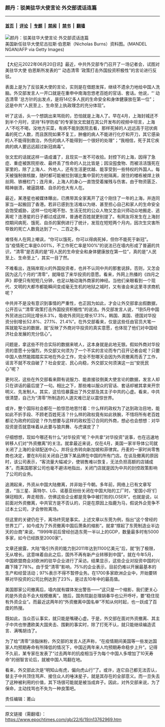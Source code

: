 ### 颜丹：驳美驻华大使言论 外交部谎话连篇

---

#### [首页](../../../..?n13762969) &nbsp;|&nbsp; [评论](../../../../../epoch-comment?n13762969) &nbsp;|&nbsp; [专题](../../../../../epoch-special?n13762969) &nbsp;|&nbsp; [禁闻](../../../../../epoch-news?n13762969) &nbsp;|&nbsp; [禁书](../../../../../books?n13762969) &nbsp;|&nbsp; [翻墙](https://github.com/gfw-breaker/nogfw/blob/master/README.md?n13762969)


<div><img alt="颜丹：驳美驻华大使言论 外交部谎话连篇" class="attachment-djy_600_400 size-djy_600_400 wp-post-image" src="https://i.epochtimes.com/assets/uploads/2022/06/id13763006-GettyImages-1236002779-600x400.jpg"/>
<div class="caption">
 美国新任驻华大使尼古拉斯‧伯恩斯（Nicholas Burns）资料图。(MANDEL NGAN/AFP via Getty Images)
</div></div><hr/><div class="post_content" id="artbody" itemprop="articleBody">
 <!-- article content begin -->
 <p>
  【大纪元2022年06月20日讯】最近，中共外交部专门召开了一场记者会，试图对
  <ok href="https://www.epochtimes.com/gb/tag/%E7%BE%8E%E9%A9%BB%E5%8D%8E%E5%A4%A7%E4%BD%BF.html">
   美驻华大使
  </ok>
  伯恩斯所发表的“‘
  <ok href="https://www.epochtimes.com/gb/tag/%E5%8A%A8%E6%80%81%E6%B8%85%E9%9B%B6.html">
   动态清零
  </ok>
  ’政策打击外国投资积极性”的言论进行反驳。
 </p>
 <p>
  表面上是为了反驳美大使的言论，实则是在借题发挥，继续不遗余力地给中国人洗脑。外交部发言人一开口就是在重申中南海忽悠老百姓的官话、套话。他说，“‘
  <ok href="https://www.epochtimes.com/gb/tag/%E5%8A%A8%E6%80%81%E6%B8%85%E9%9B%B6.html">
   动态清零
  </ok>
  ’总方针的出发点，是将14亿多人民的生命安全和身体健康放在第一位”；这是中共“人民至上、生命至上执政理念的充分体现”。
 </p>
 <p>
  听了这话，头一个想跳出来骂街的，恐怕就是上海人了。早在4月，上海封城还不到半个月时，坚持“科学防疫”的专家张文宏就在其公开发布的视频中坦言，上海人“不吃不喝，没地方买菜，有病不能到医院去看，那样死掉的人远远高于冠状病毒的死亡人数，而且医院如果不复工，肿瘤的病人不能进行化疗和开刀，其它感染的人不能得到救治，外伤的病人不能得到一个很好的处理”；“我相信，死于其它疾病的病人要远远超过新冠病毒”。
 </p>
 <p>
  张文宏的话就这样一语成谶了，且现实一发不可收拾。封控下的上海，因得了急症、重症被医院拒收、最终丢了性命的人比比皆是；因没囤食物、而被活活饿死在家里的，除了上海人、外地人，还有生活更优越、能享受到一些特权的外国人。每天被强制做核酸，随时都可能被拉到堪比集中营的方舱隔离，居住的楼栋被焊上铁丝网、铁栅栏门；连月来，上海人的身心一直饱受着摧残与伤害。由于物资匮乏、精神崩溃，被逼跳楼、自杀的也大有人在。
 </p>
 <p>
  最近，某港星也被媒体曝出，已携带其全家离开了这个刚住了一年的上海，并连同家当一起搬回了香港。若非已感到生活难以为继、甚至担心自己和家人的生命安全会饱受威胁，这样一位吃喝不愁、生活无忧的公众人物又怎会兴师动众地搬走、逃离呢？连港星的日子都过成这样，普通老百姓就更别提了。有网友将发生在上海封控期间病死、饿死、自杀的案例进行了统计，发现在短短两个月内，因次生灾害所导致的死亡人数竟达到了一、二百之多。
 </p>
 <p>
  难怪有人在网上嘲讽，“你可以饿死，你可以得病死掉，但你不能死于新冠”。当“疫情死亡率是0.001%，不工作死亡率是100%”的说法已在墙内形成了普遍的共识，“清零”是否真的是“将人民的生命安全和身体健康放在第一位”，真的是“人民至上、生命至上”，其实一目了然。
 </p>
 <p>
  不难看出，连隔岸观火的外国投资者，也并不认同中共的那套说辞。否则，又怎会因为这几个月的“清零”，就降低了来华投资的意愿。看来，外网上热播的《四月之声》即便只有短短几分钟，也足以触动海外商家的神经。当他们亲眼看到一个现代、文明的大都市都能瞬间变成毫无生机的地狱之城时，又有谁会来这里寻求商机呢？
 </p>
 <p>
  中共并不是没有意识到事情的严重性，也正因为如此，才会让外交部拿出假数据，公开否认“‘清零’政策打击外国投资积极性”的说法。外交部发言人说，“1到5月中国外贸进出口同比增长8.3%，吸收外资同比增长17.3%，韩国、美国、德国对华投资分别增长52.8%、27.1%、21.4%”。在外交部看来，仅是这些任由官员大笔一挥就能写出的数据，就“反映了外商对华投资的真实意愿，也体现了他们对中国经济社会发展的充分信心”。
 </p>
 <p>
  问题是，拿这些不符合实际的数据来唬人，这本身就是此地无银。假如外商对华投资的意愿十分强烈，外交部又何须为了一个不实的言论而专门召开记者会呢？只要中国人依然能踏踏实实地在外企工作，完全不愁哪天会因为外资撤离而丢了工作，谣言不就不攻自破了？社会安定、民心向稳，外交部又何须演这一出“安抚民心”呢？
 </p>
 <p>
  更何况，这些在外交部看来颇有说服力、能直接驳倒美大使言论的数据，发言人却只在讲话的最后提了一句。相比之下，那些难以服众的官话、套话却被其拿来开宗明义、先发制人。其实，这恰恰暴露出了外交部及其主子中共的心虚。看来，中共很清楚，自己为“清零”所制造的人道灾难已足以震惊世界。
 </p>
 <p>
  或许，整个国际社会都在一脸惊恐地思忖着：什么样的政权为了达到政治目地，能如此不折手段、不顾老百姓死活？什么样的政权竟有如此铁腕，不惜将所有老百姓都沦为政府的囚徒？作为想要与这样的政权签订合同的外商，想必也会想想：对华投资是否就意味着从此要与狼共舞、与虎谋皮了？
 </p>
 <p>
  仔细想想，现如今哪还有什么“对华投资”呢？中共拿“对华投资”说事，也在迅速地转移人们对“外资撤离”的关注。就拿最近来说，仅在4月，美国一家半导体公司就关闭了上海的全球配送中心，并将业务转向新加坡和菲律宾。丹麦的一家时尚零售商也决定，要在8月前关闭自己旗下某品牌在中国的所有门店。在谈及撤离的原因时，该公司表示，“客流量大幅减少，使销售难以恢复，无法负担高额的店铺成本”。而美国那家公司也毫不避讳地指出，关闭门店就是因为中共的封控政策影响了公司的业务。
 </p>
 <p>
  追溯起来，外资从中国大陆撤离，并非始于今朝。多年前，网络上已有文章写道，“当三星、英特尔、LG、诺基亚纷纷关闭在中国大陆的工厂时，‘爱国小将’们弹冠相庆，奔走相告，仿佛这些企业都是竞争中被打败的LOSER”。也就是说，以前面对外资撤离，中共官方是不否认的，只是在原因上指鹿为马，假说外企竞争不过本土公司，才会惨败离场。
 </p>
 <p>
  但这里的关键仍在于，离场终究是事实。上述文章以东莞为例，指出“这个曾经的世界工厂，如今成为了外资撤离中国后萧条的缩影”。就拿“撑起了东莞制造业半边天的台商”来说，“1999年前后曾经创造东莞一半以上的GDP，数量最多时有5000多家，如今已经跌至2000家”。
 </p>
 <p>
  文章还披露，大陆“吸引外资的能力到2011年达到1100亿美元”后，就“到了极限，无从增长。这意味着自此之后，国外不再有新产业转移到中国”。就在今年5月，中国欧盟商会对欧洲的驻华企业进行了采访。结果显示，这些企业对投资中国的兴趣下降了78%。由于受“清零”影响，75%的企业表示，目前仍难以开展最基本的生产和经营活动；97%表示不得不暂停业务。在1700多家欧洲企业中，开始要转移对华投资的公司比例达到了23%，是过去10年中的最高值。
 </p>
 <p>
  美国那家公司撤离后，墙内就有媒体发出警告——“这只是一个缩影，我们更关心的是外资会不会大规模撤离”。随后，国务院副总理胡春华也公开呼吁，要“稳住现有外资企业”。而最近这两年的“外资撤离中国名单”不知从何时起，也一跃成了百度的热搜。
 </p>
 <p>
  既如此，当众否认事实，就只能是嘴硬心虚。于是，外交部在面对外资撤离、其主子中共也惨遭欧美大国夹击、围剿的事实时，除了打死不认，就只能继续编造谎言、满嘴胡诌了。
 </p>
 <p>
  为了给“清零”涂脂抹粉，外交部的发言人还声称，“在疫情期间美国等一些发达国家人均预期寿命有所降低的情况下，中国近两年来人均预期寿命稳步上升”。记得不久前，某专家在发表了“过去两年的抗疫相当于为每个中国人多增加了10天寿命”的弱智言论后，就被中国人骂翻在地。
 </p>
 <p>
  看来，外交部此次是“明知山有虎，偏向虎山行”了。或许，连它自己都无法否认，替主子中共顶住骂声、接住众人的唾沫星子，就是其存在的全部意义。而一旦失去了这种被利用的价值，其下场很可能就是被当成弃子。因此，对外交部来说，为了保命，主动找骂也不失为一种良策吧。
 </p>
 <p>
  责任编辑：莆山
 </p>
 <!-- article content end -->
 <div id="below_article_ad">
 </div>
</div>


---

原文链接（需翻墙）：https://www.epochtimes.com/gb/22/6/19/n13762969.htm